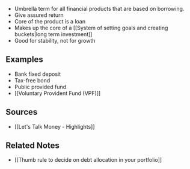 - Umbrella term for all financial products that are based on borrowing.
- Give assured return
- Core of the product is a loan
- Makes up the core of a [[System of setting goals and creating buckets|long term investment]]
- Good for stability, not for growth

## Examples
- Bank fixed deposit
- Tax-free bond
- Public provided fund
- [[Voluntary Provident Fund (VPF)]]

## Sources
- [[Let's Talk Money - Highlights]]

## Related Notes
- [[Thumb rule to decide on debt allocation in your portfolio]] 